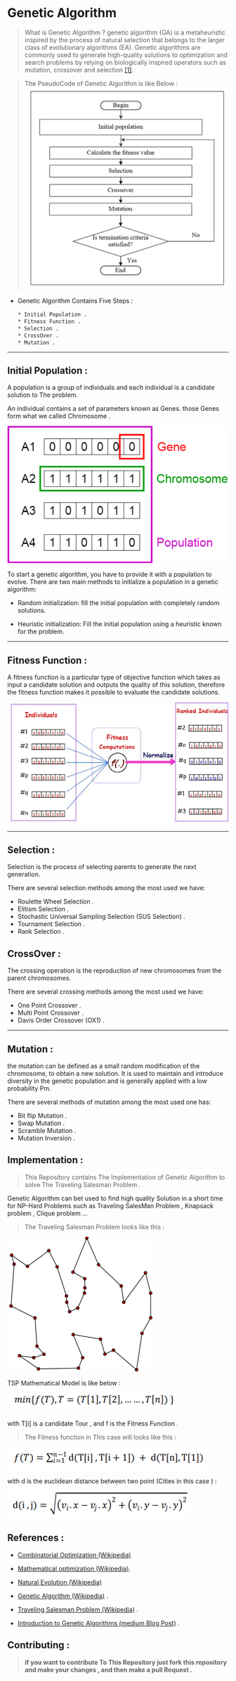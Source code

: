 # Genetic Algorithm

> What is Genetic Algorithm ?
genetic algorithm (GA) is a metaheuristic inspired by the process of natural selection that belongs to the larger class of evolutionary algorithms (EA). Genetic algorithms are commonly used to generate high-quality solutions to optimization and search problems by relying on biologically inspired operators such as mutation, crossover and selection [[1]](en.wikipedia.org/wiki/Genetic_algorithm).

> The PseudoCode of Genetic Algorithm is like Below :
![Genetic Algorithm](Resources/GA.png)

* Genetic Algorithm Contains Five Steps :

      * Initial Population .
      * Fitness Function .
      * Selection .
      * CrossOver .
      * Mutation .
---
## Initial Population :
A population is a group of individuals and each individual is a candidate solution to The problem. 

An individual contains  a set of parameters  known as Genes. those Genes form what we called Chromosome .   

![Population](Resources/Population.png)

To start a genetic algorithm, you have to provide it with a population to evolve. There are two main methods to initialize a population in a genetic algorithm:

* Random initialization: fill the initial population with completely random solutions.

* Heuristic initialization: Fill the initial population using a heuristic known for the problem.

---
## Fitness Function :

A fitness function is a particular type of objective function which takes as input a candidate solution and outputs the quality of this solution, therefore the fitness function makes it possible to evaluate the candidate solutions.

![Fitness Function](Resources/Fitness.jpg)

---

## Selection :

Selection is the process of selecting parents to generate the next generation.

There are several selection methods among the most used we have:

* Roulette Wheel Selection .
* Elitism Selection .
* Stochastic Universal Sampling Selection (SUS Selection) .
* Tournament Selection .
* Rank Selection .


## CrossOver :

The crossing operation is the reproduction of new chromosomes from the parent chromosomes.

There are several crossing methods among the most used we have:

* One Point Crossover .
* Multi Point Crossover .
* Davis Order Crossover (OX1) .
---
## Mutation :
the mutation can be defined as a small random modification of the chromosome, to obtain a new solution. It is used to maintain and introduce diversity in the genetic population and is generally applied with a low probability Pm.

There are several methods of mutation among the most used one has:
* Bit flip Mutation .
* Swap Mutation .
* Scramble Mutation .
* Mutation Inversion .


## Implementation :

> This Repository contains The Implementation of Genetic Algorithm to solve The Traveling Salesman Problem .

Genetic Algorithm can bet used to find high quality Solution in a short time for NP-Hard Problems such as Traveling SalesMan Problem , Knapsack problem , Clique problem ...

> The Traveling Salesman Problem looks like this :

![TSP](Resources/TSP.png)



TSP Mathematical Model is like below :

![TSP](Resources/TspFormula.PNG)

with T[i] is a candidate Tour , and f is the Fitness Function .

> The Fitness function in This case will looks like this :

![Fitness Function](Resources/fitness.PNG)

with d is the euclidean distance between two point (Cities in this case ) :

![euclidean distance](Resources/distance.PNG)


## References :

* [Combinatorial Optimization (Wikipedia)](https://en.wikipedia.org/wiki/Combinatorial_optimization)

* [Mathematical optimization (Wikipedia)](https://en.wikipedia.org/wiki/Mathematical_optimization).

* [Natural Evolution (Wikipedia)](https://en.wikipedia.org/wiki/Evolution)

* [Genetic Algorithm (Wikipedia)](https://en.wikipedia.org/wiki/Genetic_algorithm) .

*  [Traveling Salesman Problem (Wikipedia)](https://en.wikipedia.org/wiki/Travelling_salesman_problem) .

* [Introduction to Genetic Algorithms (medium Blog Post)](https://towardsdatascience.com/introduction-to-genetic-algorithms-including-example-code-e396e98d8bf3) .


## Contributing :

> **if you want to contribute To This Repository just fork this repository and make your changes , and then make a pull Request .**